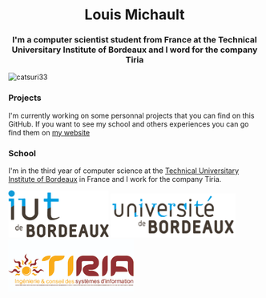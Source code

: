 <h1 align="center">Louis Michault</h1>
<h3 align="center">I'm a computer scientist student from France at the Technical Universitary Institute of Bordeaux and I word for the company Tiria</h3>

<p align="left"> <img src="https://komarev.com/ghpvc/?username=catsuri33&label=Profile%20views&color=0e75b6&style=flat" alt="catsuri33" /> </p>

<h3 align="left">Projects</h3>
<p align="left">
I'm currently working on some personnal projects that you can find on this GitHub. If you want to see my school and others experiences you can go find them on <a href="https://louis-michault.fr" target="_BLANK">my website</a>
</p>

<h3 align="left">School</h3>
<p align="left">
I'm in the third year of computer science at the <a href="https://www.iut.u-bordeaux.fr/" target="_BLANK">Technical Universitary Institute of Bordeaux</a> in France and I work for the company Tiria.
</p>

<img src="./resources/logo-iut.png" width="200px">
<img src="./resources/logo-university-bordeaux.png" width="250px">
<img src="./resources/tiria.png" width="250px">
